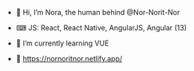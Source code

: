 - 👋 Hi, I’m Nora, the human behind @Nor-Norit-Nor

- ⌨ JS: React, React Native, AngularJS, Angular (13)

- 🌱 I’m currently learning VUE

- 📁 https://nornoritnor.netlify.app/

<!---
Nor-Norit-Nor/Nor-Norit-Nor is a ✨ special ✨ repository because its `README.md` (this file) appears on your GitHub profile.
You can click the Preview link to take a look at your changes.
--->
